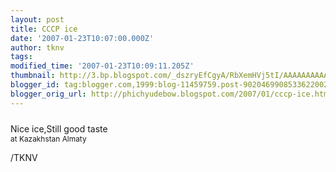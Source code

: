 ```yaml
---
layout: post
title: CCCP ice
date: '2007-01-23T10:07:00.000Z'
author: tknv
tags: 
modified_time: '2007-01-23T10:09:11.205Z'
thumbnail: http://3.bp.blogspot.com/_dszryEfCgyA/RbXemHVj5tI/AAAAAAAAAAU/XJtBENllYX4/s72-c/DSC00056.JPG
blogger_id: tag:blogger.com,1999:blog-11459759.post-9020469908533622002
blogger_orig_url: http://phichyudebow.blogspot.com/2007/01/cccp-ice.html
---
```


<a onblur="try {parent.deselectBloggerImageGracefully();} catch(e) {}" href="http://3.bp.blogspot.com/_dszryEfCgyA/RbXemHVj5tI/AAAAAAAAAAU/XJtBENllYX4/s1600-h/DSC00056.JPG"><img style="margin: 0px auto 10px; display: block; text-align: center; cursor: pointer;" src="http://3.bp.blogspot.com/_dszryEfCgyA/RbXemHVj5tI/AAAAAAAAAAU/XJtBENllYX4/s400/DSC00056.JPG" alt="" id="BLOGGER_PHOTO_ID_5023165705787533010" border="0" /></a>Nice ice,Still good taste<br /><span style="font-size:85%;">at Kazakhstan Almaty</span><div class="blogger-post-footer">/TKNV</div>